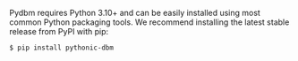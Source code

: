 Pydbm requires Python 3.10+ and can be easily installed using most common Python
packaging tools. We recommend installing the latest stable release from PyPI with pip:

```shell
$ pip install pythonic-dbm
```
